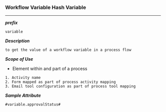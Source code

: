 ### Workflow Variable Hash Variable

---

***prefix***

```
variable
```

***Description***

```
to get the value of a workflow variable in a process flow
```

***Scope of Use***

- Element within and part of a process

```
1. Activity name
2. Form mapped as part of process activity mapping 
3. Email tool configuration as part of process tool mapping
```

***Sample Attribute***

`#variable.approvalStatus#`

